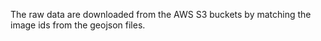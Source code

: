 The raw data are downloaded from the AWS S3 buckets by matching the image ids from the geojson files.
